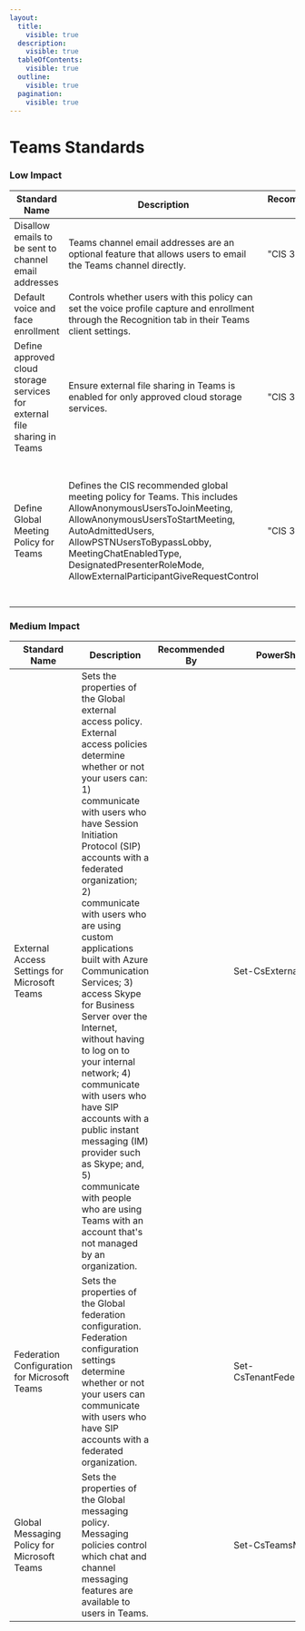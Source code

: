 ```yaml
---
layout:
  title:
    visible: true
  description:
    visible: true
  tableOfContents:
    visible: true
  outline:
    visible: true
  pagination:
    visible: true
---
```


# Teams Standards

### Low Impact

<table data-full-width="true"><thead><tr><th>Standard Name</th><th>Description</th><th>Recommended By</th><th>PowerShell Equivalent</th><th>APIName</th></tr></thead><tbody><tr><td>Disallow emails to be sent to channel email addresses</td><td>Teams channel email addresses are an optional feature that allows users to email the Teams channel directly.</td><td>"CIS 3.0"</td><td>Set-CsTeamsClientConfiguration -AllowEmailIntoChannel $false</td><td>TeamsEmailIntegration</td></tr><tr><td>Default voice and face enrollment</td><td>Controls whether users with this policy can set the voice profile capture and enrollment through the Recognition tab in their Teams client settings.</td><td></td><td>Set-CsTeamsMeetingPolicy -Identity Global -EnrollUserOverride $false</td><td>TeamsEnrollUser</td></tr><tr><td>Define approved cloud storage services for external file sharing in Teams</td><td>Ensure external file sharing in Teams is enabled for only approved cloud storage services.</td><td>"CIS 3.0"</td><td>Set-CsTeamsClientConfiguration -AllowGoogleDrive $false -AllowShareFile $false -AllowBox $false -AllowDropBox $false -AllowEgnyte $false</td><td>TeamsExternalFileSharing</td></tr><tr><td>Define Global Meeting Policy for Teams</td><td>Defines the CIS recommended global meeting policy for Teams. This includes AllowAnonymousUsersToJoinMeeting, AllowAnonymousUsersToStartMeeting, AutoAdmittedUsers, AllowPSTNUsersToBypassLobby, MeetingChatEnabledType, DesignatedPresenterRoleMode, AllowExternalParticipantGiveRequestControl</td><td>"CIS 3.0"</td><td>Set-CsTeamsMeetingPolicy -AllowAnonymousUsersToJoinMeeting $false -AllowAnonymousUsersToStartMeeting $false -AutoAdmittedUsers EveryoneInCompanyExcludingGuests -AllowPSTNUsersToBypassLobby $false -MeetingChatEnabledType EnabledExceptAnonymous -DesignatedPresenterRoleMode $DesignatedPresenterRoleMode -AllowExternalParticipantGiveRequestControl $false</td><td>TeamsGlobalMeetingPolicy</td></tr></tbody></table>

### Medium Impact

<table data-full-width="true"><thead><tr><th>Standard Name</th><th>Description</th><th>Recommended By</th><th>PowerShell Equivalent</th><th>APIName</th></tr></thead><tbody><tr><td>External Access Settings for Microsoft Teams</td><td>Sets the properties of the Global external access policy. External access policies determine whether or not your users can: 1) communicate with users who have Session Initiation Protocol (SIP) accounts with a federated organization; 2) communicate with users who are using custom applications built with Azure Communication Services; 3) access Skype for Business Server over the Internet, without having to log on to your internal network; 4) communicate with users who have SIP accounts with a public instant messaging (IM) provider such as Skype; and, 5) communicate with people who are using Teams with an account that's not managed by an organization.</td><td></td><td>Set-CsExternalAccessPolicy</td><td>TeamsExternalAccessPolicy</td></tr><tr><td>Federation Configuration for Microsoft Teams</td><td>Sets the properties of the Global federation configuration. Federation configuration settings determine whether or not your users can communicate with users who have SIP accounts with a federated organization.</td><td></td><td>Set-CsTenantFederationConfiguration</td><td>TeamsFederationConfiguration</td></tr><tr><td>Global Messaging Policy for Microsoft Teams</td><td>Sets the properties of the Global messaging policy. Messaging policies control which chat and channel messaging features are available to users in Teams.</td><td></td><td>Set-CsTeamsMessagingPolicy</td><td>TeamsMessagingPolicy</td></tr></tbody></table>
